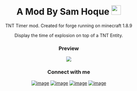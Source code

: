 <h1 align="center">A Mod By Sam Hoque <img height="30" src="https://samhoque.dev/public/img/assets/logo.svg"></h1>
<p align= "center">
TNT Timer mod. Created for forge running on minecraft 1.8.9
</p>
<p align= "center">
Display the time of explosion on top of a TNT Entity.
</p>

<h3 align="center">Preview</h3>
<p align= "center">
<img src="https://i.imgur.com/ozV1s61.png">
</p>

<h3 align="center">Connect with me</h3>
<div align="center">

[![image](https://img.shields.io/badge/LinkedIn-0077B5?style=for-the-badge&logo=linkedin&logoColor=white)](https://www.linkedin.com/in/sam-hoque-33737115b/)
[![image](https://img.shields.io/badge/Instagram-E4405F?style=for-the-badge&logo=instagram&logoColor=white)](https://www.instagram.com/samzsakerz/)
[![image](https://img.shields.io/badge/Twitter-1DA1F2?style=for-the-badge&logo=twitter&logoColor=white)](https://twitter.com/samzsakerz)
[![image](https://img.shields.io/badge/Gmail-D14836?style=for-the-badge&logo=gmail&logoColor=white)](mailto:samzsakerz@gmail.com)

</div>

